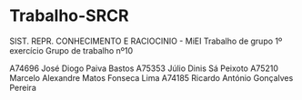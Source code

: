 # Trabalho-SRCR
SIST. REPR. CONHECIMENTO E RACIOCINIO - MiEI
Trabalho de grupo 1º exercício
Grupo de trabalho nº10 

 A74696 José Diogo Paiva Bastos
 A75353 Júlio Dinis Sá Peixoto
 A75210 Marcelo Alexandre Matos Fonseca Lima
 A74185 Ricardo António Gonçalves Pereira
